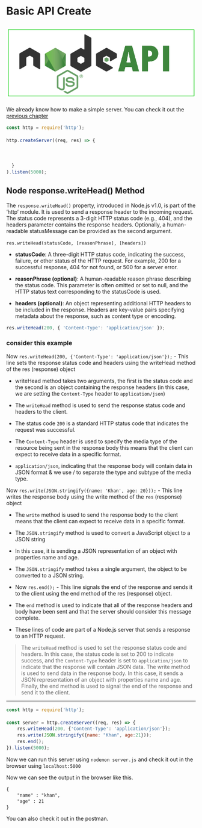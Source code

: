 # Basic API Create

![node](/assets/node8.png)
---

We already know how to make a simple server. You can check it out the [previous chapter](/006.%20Creating%20a%20Server/)

```js
const http = require('http');

http.createServer((req, res) => {



  }
).listen(5000);
```

## Node response.writeHead() Method

The `response.writeHead()` property, introduced in Node.js v1.0, is part of the ‘http‘ module. It is used to send a response header to the incoming request. The status code represents a 3-digit HTTP status code (e.g., 404), and the headers parameter contains the response headers. Optionally, a human-readable statusMessage can be provided as the second argument.

`res.writeHead(statusCode, [reasonPhrase], [headers])`

* **statusCode**: A three-digit HTTP status code, indicating the success, failure, or other status of the HTTP request. For example, 200 for a successful response, 404 for not found, or 500 for a server error.

* **reasonPhrase (optional)**: A human-readable reason phrase describing the status code. This parameter is often omitted or set to null, and the HTTP status text corresponding to the statusCode is used.

* **headers (optional)**: An object representing additional HTTP headers to be included in the response. Headers are key-value pairs specifying metadata about the response, such as content type or encoding.

```js
res.writeHead(200, { 'Content-Type': 'application/json' });
```

### consider this example 

Now `res.writeHead(200, {'Content-Type': 'application/json'});` - This line sets the response status code and headers using the writeHead method of the res (response) object

* writeHead method takes two arguments, the first is the status code and the second is an object containing the response headers (in this case, we are setting the `Content-Type` header to `application/json`)

* The `writeHead` method is used to send the response status code and headers to the client.

* The status code `200` is a standard HTTP status code that indicates the request was successful.

* The `Content-Type` header is used to specify the media type of the resource being sent in the response body this means that the client can expect to receive data in a specific format.

* `application/json`, indicating that the response body will contain data in JSON format & we use / to separate the type and subtype of the media type.

Now `res.write(JSON.stringify({name: 'Khan', age: 20}));` - This line writes the response body using the write method of the `res` (response) object

* The `write` method is used to send the response body to the client means that the client can expect to receive data in a specific format.

* The `JSON.stringify` method is used to convert a JavaScript object to a JSON string
* In this case, it is sending a JSON representation of an object with properties name and age.

* The `JSON.stringify` method takes a single argument, the object to be converted to a JSON string.

* Now `res.end();` - This line signals the end of the response and sends it to the client using the end method of the res (response) object.

* The `end` method is used to indicate that all of the response headers and body have been sent and that the server should consider this message complete.

* These lines of code are part of a Node.js server that sends a response to an HTTP request. 

> The `writeHead` method is used to set the response status code and headers. In this case, the status code is set to 200 to indicate success, and the `Content-Type` header is set to `application/json` to indicate that the response will contain JSON data. The write method is used to send data in the response body. In this case, it sends a JSON representation of an object with properties name and age. Finally, the end method is used to signal the end of the response and send it to the client.

---

```js
const http = require('http');

const server = http.createServer((req, res) => {
    res.writeHead(200, {'Content-Type': 'application/json'});
    res.write(JSON.stringify({name: "Khan", age:21}));
    res.end();
}).listen(5000);
```

Now we can run this server using `nodemon server.js` and check it out in the browser using `localhost:5000`

Now we can see the output in the browser like this.

```
{
    "name" : "khan",
    "age" : 21
}
```

You can also check it out in the postman.

